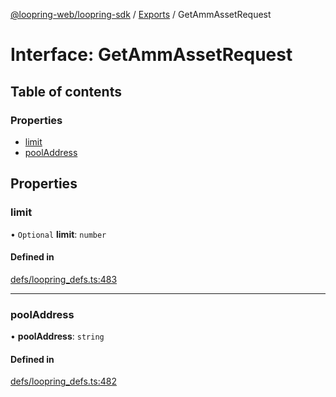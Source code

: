 [@loopring-web/loopring-sdk](../README.md) / [Exports](../modules.md) / GetAmmAssetRequest

# Interface: GetAmmAssetRequest

## Table of contents

### Properties

- [limit](GetAmmAssetRequest.md#limit)
- [poolAddress](GetAmmAssetRequest.md#pooladdress)

## Properties

### limit

• `Optional` **limit**: `number`

#### Defined in

[defs/loopring_defs.ts:483](https://github.com/Loopring/loopring_sdk/blob/6d0be7c/src/defs/loopring_defs.ts#L483)

___

### poolAddress

• **poolAddress**: `string`

#### Defined in

[defs/loopring_defs.ts:482](https://github.com/Loopring/loopring_sdk/blob/6d0be7c/src/defs/loopring_defs.ts#L482)
